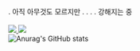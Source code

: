. 아직 아무것도 모르지만 
. 
.
.
. 강해지는 중
<br>
<br>
<a href="-blank" target="_blank">
  <img src="https://img.shields.io/badge/Java-007396?style=flat-square&logo=Java&logoColor=white"/>
</a>
<a href="https://developer.android.com" target="_blank">
  <img src="https://img.shields.io/badge/Android-3DDC84?style=flat-square&logo=Android&logoColor=white"/>
</a>
<br>
![Anurag's GitHub stats](https://github-readme-stats.vercel.app/api?username=YunSeok-Choi&theme=default&show_icons=true)
